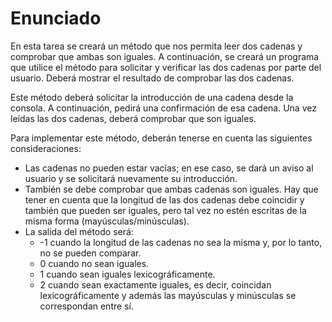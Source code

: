 # Enunciado
>
En esta tarea se creará un método que nos permita leer dos cadenas y comprobar que ambas son iguales. A continuación, se creará un programa que utilice el método para solicitar y verificar las dos cadenas por parte del usuario. Deberá mostrar el resultado de comprobar las dos cadenas.
>
Este método deberá solicitar la introducción de una cadena desde la consola. A continuación, pedirá una confirmación de esa cadena. Una vez leídas las dos cadenas, deberá comprobar que son iguales.
>
Para implementar este método, deberán tenerse en cuenta las siguientes consideraciones:
>
* Las cadenas no pueden estar vacías; en ese caso, se dará un aviso al usuario y se solicitará nuevamente su introducción.
* También se debe comprobar que ambas cadenas son iguales. Hay que tener en cuenta que la longitud de las dos cadenas debe coincidir y también que pueden ser iguales, pero tal vez no estén escritas de la misma forma (mayúsculas/minúsculas).
* La salida del método será:
    * -1 cuando la longitud de las cadenas no sea la misma y, por lo tanto, no se pueden comparar.
    * 0 cuando no sean iguales.
    * 1 cuando sean iguales lexicográficamente.
    * 2 cuando sean exactamente iguales, es decir, coincidan lexicográficamente y además las mayúsculas y minúsculas se correspondan entre sí.